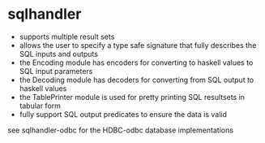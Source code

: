 # sqlhandler

* supports multiple result sets 
* allows the user to specify a type safe signature that fully describes the SQL inputs and outputs
* the Encoding module has encoders for converting to haskell values to SQL input parameters
* the Decoding module has decoders for converting from SQL output to haskell values
* the TablePrinter module is used for pretty printing SQL resultsets in tabular form
* fully support SQL output predicates to ensure the data is valid

see sqlhandler-odbc for the HDBC-odbc database implementations

